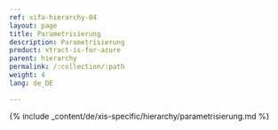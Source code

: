```yaml
---
ref: xifa-hierarchy-04
layout: page
title: Parametrisierung
description: Parametrisierung
product: xtract-is-for-azure
parent: hierarchy
permalink: /:collection/:path
weight: 4
lang: de_DE

---
```

{% include _content/de/xis-specific/hierarchy/parametrisierung.md  %}